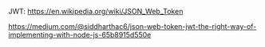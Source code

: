 JWT:
https://en.wikipedia.org/wiki/JSON_Web_Token

https://medium.com/@siddharthac6/json-web-token-jwt-the-right-way-of-implementing-with-node-js-65b8915d550e